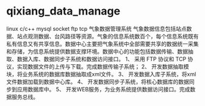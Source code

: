 # qixiang_data_manage
linux c/c++ mysql socket ftp tcp
气象数据管理系统
气象数据信息包括站点数据、站点观测数据、台风路径等资源。气象的信息系统数百个，每个信息系统既有私有信息又有共享信息。数据中心主要把气象系统中全部需要共享的数据统一采集和存储，为信息系统提供数据支撑环境。数据中心的功能包括数据传输、数据抽取、数据入库、数据同步子系统和数据访问接口。
1、 采用 FTP 协议和 TCP 协议，实现数据文件的上传与下载。完成数据传输子系统；
2、 开发数据抽取模块，将业务系统的数据库数据抽取成xml文件。
3、 开发数据入库子系统，将xml文件数据加载到数据中心库。
4、 开发数据同步子系统，将核心数据库的数据同步到应用数据库中。
5、 开发WEB服务，为业务系统提供数据访问接口。完成数据服务总线。
